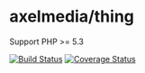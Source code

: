 # axelmedia/thing

Support PHP >= 5.3

[![Build Status](https://travis-ci.org/axelmedia/thing.svg?branch=master)](https://travis-ci.org/axelmedia/thing)
[![Coverage Status](https://coveralls.io/repos/github/axelmedia/thing/badge.svg?branch=master)](https://coveralls.io/github/axelmedia/thing?branch=master)
